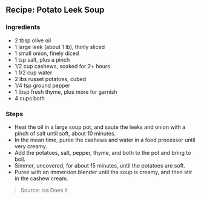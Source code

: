 ## Recipe: Potato Leek Soup


### Ingredients
 - 2 tbsp olive oil
 - 1 large leek (about 1 lb), thinly sliced
 - 1 small onion, finely diced
 - 1 tsp salt, plus a pinch
 - 1/2 cup cashews, soaked for 2+ hours
 - 1 1/2 cup water
 - 2 lbs russet potatoes, cubed
 - 1/4 tsp ground pepper
 - 1 tbsp fresh thyme, plus more for garnish
 - 4 cups both

### Steps
 - Heat the oil in a large soup pot, and saute the leeks and onion with a pinch of salt until soft, about 10 minutes.
 - In the mean time, puree the cashews and water in a food processor until very creamy.
 - Add the potatoes, salt, pepper, thyme, and both to the pot and bring to boil.
 - Simmer, uncovered, for about 15 minutes, until the potatoes are soft.
 - Puree with an immersion blender until the soup is creamy, and then stir in the cashew cream.

> Source: Isa Does It